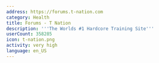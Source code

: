 ```yaml
---
address: https://forums.t-nation.com
category: Health
title: Forums - T Nation
description: '''The Worlds #1 Hardcore Training Site'''
userCount: 358285
icon: t-nation.png
activity: very high
language: en_US
---
```


